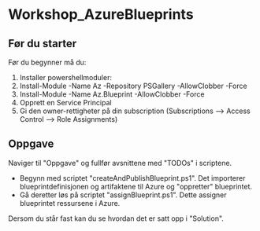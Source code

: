 # Workshop_AzureBlueprints

## Før du starter
Før du begynner må du:
1. Installer powershellmoduler: 
  1. Install-Module -Name Az -Repository PSGallery -AllowClobber -Force
  2. Install-Module -Name Az.Blueprint -AllowClobber -Force
2. Opprett en Service Principal
  1. Gi den owner-rettigheter på din subscription (Subscriptions --> Access Control --> Role Assignments)
 
## Oppgave
Naviger til "Oppgave" og fullfør avsnittene med "TODOs" i scriptene. 

* Begynn med scriptet "createAndPublishBlueprint.ps1". Det importerer blueprintdefinisjonen og artifaktene til Azure og "oppretter" blueprintet.
* Gå deretter løs på scriptet "assignBlueprint.ps1". Dette assigner blueprintet ressursene i Azure. 

Dersom du står fast kan du se hvordan det er satt opp i "Solution". 

